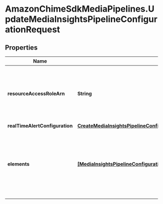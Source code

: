 # AmazonChimeSdkMediaPipelines.UpdateMediaInsightsPipelineConfigurationRequest

## Properties

Name | Type | Description | Notes
------------ | ------------- | ------------- | -------------
**resourceAccessRoleArn** | **String** | The ARN of the role used by the service to access Amazon Web Services resources. | 
**realTimeAlertConfiguration** | [**CreateMediaInsightsPipelineConfigurationRequestRealTimeAlertConfiguration**](CreateMediaInsightsPipelineConfigurationRequestRealTimeAlertConfiguration.md) |  | [optional] 
**elements** | [**[MediaInsightsPipelineConfigurationElement]**](MediaInsightsPipelineConfigurationElement.md) | The elements in the request, such as a processor for Amazon Transcribe or a sink for a Kinesis Data Stream.. | 


